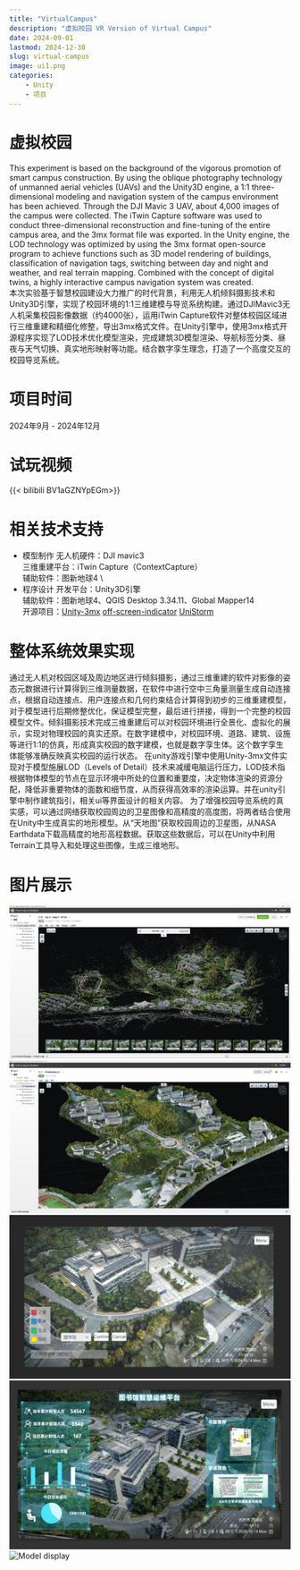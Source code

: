 ```yaml
---
title: "VirtualCampus"
description: "虚拟校园 VR Version of Virtual Campus"
date: 2024-09-01
lastmod: 2024-12-30
slug: virtual-campus
image: ui1.png
categories:
    - Unity
    - 项目
---
```


# 虚拟校园
This experiment is based on the background of the vigorous promotion of smart campus construction. By using the oblique photography technology of unmanned aerial vehicles (UAVs) and the Unity3D engine, a 1:1 three-dimensional modeling and navigation system of the campus environment has been achieved. Through the DJI Mavic 3 UAV, about 4,000 images of the campus were collected. The iTwin Capture software was used to conduct three-dimensional reconstruction and fine-tuning of the entire campus area, and the 3mx format file was exported. In the Unity engine, the LOD technology was optimized by using the 3mx format open-source program to achieve functions such as 3D model rendering of buildings, classification of navigation tags, switching between day and night and weather, and real terrain mapping. Combined with the concept of digital twins, a highly interactive campus navigation system was created. \
本次实验基于智慧校园建设大力推广的时代背景，利用无人机倾斜摄影技术和Unity3D引擎，实现了校园环境的1:1三维建模与导览系统构建。通过DJIMavic3无人机采集校园影像数据（约4000张），运用iTwin Capture软件对整体校园区域进行三维重建和精细化修整，导出3mx格式文件。在Unity引擎中，使用3mx格式开源程序实现了LOD技术优化模型渲染，完成建筑3D模型渲染、导航标签分类、昼夜与天气切换、真实地形映射等功能。结合数字孪生理念，打造了一个高度交互的校园导览系统。

# 项目时间
2024年9月 - 2024年12月

# 试玩视频
{{< bilibili BV1aGZNYpEGm>}}

# 相关技术支持
- 模型制作
无人机硬件：DJI mavic3 \
三维重建平台：iTwin Capture（ContextCapture） \
辅助软件：图新地球4 \
- 程序设计
开发平台：Unity3D引擎 \
辅助软件：图新地球4、QGIS Desktop 3.34.11、Global Mapper14 \
开源项目：[Unity-3mx](https://github.com/ProjSEED/Unity-3mx) [off-screen-indicator](https://github.com/jinincarnate/off-screen-indicator) [UniStorm](https://assetstore.unity.com/packages/tools/particles-effects/unistorm-volumetric-clouds-sky-modular-weather-and-cloud-shadows-2714)

# 整体系统效果实现
通过无人机对校园区域及周边地区进行倾斜摄影，通过三维重建的软件对影像的姿态元数据进行计算得到三维测量数据，在软件中进行空中三角量测量生成自动连接点，根据自动连接点、用户连接点和几何约束结合计算得到初步的三维重建模型，对于模型进行后期修整优化，保证模型完整，最后进行拼接，得到一个完整的校园模型文件。倾斜摄影技术完成三维重建后可以对校园环境进行全景化、虚拟化的展示，实现对物理校园的真实还原。在数字建模中，对校园环境、道路、建筑、设施等进行1:1的仿真，形成真实校园的数字建模，也就是数字孪生体。这个数字孪生体能够准确反映真实校园的运行状态。
在unity游戏引擎中使用Unity-3mx文件实现对于模型施展LOD（Levels of Detail）技术来减缓电脑运行压力，LOD技术指根据物体模型的节点在显示环境中所处的位置和重要度，决定物体渲染的资源分配，降低非重要物体的面数和细节度，从而获得高效率的渲染运算。并在unity引擎中制作建筑指引，相关ui等界面设计的相关内容。
为了增强校园导览系统的真实感，可以通过网络获取校园周边的卫星图像和高精度的高度图，将两者结合使用在Unity中生成真实的地形模型。从“天地图”获取校园周边的卫星图，从NASA Earthdata下载高精度的地形高程数据。获取这些数据后，可以在Unity中利用Terrain工具导入和处理这些图像，生成三维地形。


# 图片展示
![aerotriangulation](picture2.png)  <br>
![three-dimensional reconstruction](picture1.png) <br>
![User interface1](ui2.png)  <br>
![User interface2](ui3.png) <br>
![Model display](model.png)  <br>